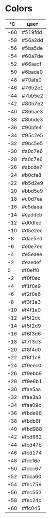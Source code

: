 Colors
======
| ℃   | цвет    |
|-----|---------|
| -60 | #519fdd |
| -58 | #56a2dd |
| -56 | #5ba5de |
| -54 | #60a7de |
| -52 | #66aadf |
| -50 | #6bade0 |
| -48 | #70afe0 |
| -46 | #76b2e1 |
| -44 | #7bb5e2 |
| -42 | #80b7e2 |
| -40 | #86bae3 |
| -38 | #8bbde3 |
| -36 | #90bfe4 |
| -34 | #95c2e5 |
| -32 | #9bc5e5 |
| -30 | #a0c7e6 |
| -28 | #a0c7e6 |
| -26 | #abcde7 |
| -24 | #b0cfe8 |
| -22 | #b5d2e9 |
| -20 | #bbd5e9 |
| -18 | #c0d7ea |
| -16 | #c5daea |
| -14 | #caddeb |
| -12 | #d0dfec |
| -10 | #d5e2ec |
| -8  | #dae5ed |
| -6  | #e0e7ee |
| -4  | #e5eaee |
| -2  | #eaedef |
|  0  | #f0eff0 |
| +2  | #f0f0ec |
| +4  | #f1f0e9 |
| +6  | #f2f0e6 |
| +8  | #f3f1e3 |
| +10 | #f4f1e0 |
| +12 | #f5f2dc |
| +14 | #f5f2d9 |
| +16 | #f6f3d6 |
| +18 | #f7f3d3 |
| +20 | #f8f4d0 |
| +22 | #f8f1c8 |
| +24 | #f9eec0 |
| +26 | #f9ebb9 |
| +28 | #f9e8b1 |
| +30 | #fae5aa |
| +32 | #fae3a3 |
| +34 | #fae09c |
| +36 | #fbde96 |
| +38 | #fbdb8f |
| +40 | #fbd988 |
| +42 | #fcd682 |
| +44 | #fcd47b |
| +46 | #fcd174 |
| +48 | #fdcf6e |
| +50 | #fdcc67 |
| +52 | #fdca60 |
| +54 | #fec759 |
| +56 | #fec553 |
| +58 | #fec24c |
| +60 | #ffc045 |
